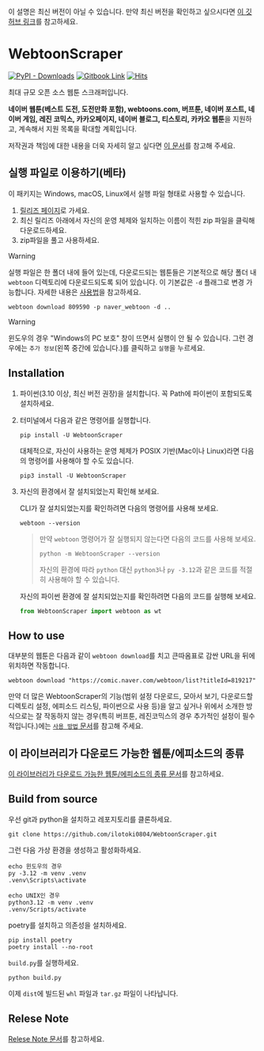 이 설명은 최신 버전이 아닐 수 있습니다. 만약 최신 버전을 확인하고 싶으시다면 [이 깃허브 링크](https://github.com/ilotoki0804/WebtoonScraper)를 참고하세요.
# WebtoonScraper
<!-- [![Code style: black](https://img.shields.io/badge/code%20style-black-000000.svg)](https://github.com/psf/black) -->
[![PyPI - Downloads](https://img.shields.io/pypi/dm/WebtoonScraper)](https://pypi.org/project/WebtoonScraper/)
[![Gitbook Link](https://img.shields.io/badge/Gitbook-Link-blue?link=https%3A%2F%2Filotoki0804.gitbook.io%2Fwebtoonscraper%2F)](https://ilotoki0804.gitbook.io/webtoonscraper/)
[![Hits](https://hits.seeyoufarm.com/api/count/incr/badge.svg?url=https%3A%2F%2Fgithub.com%2Filotoki0804%2FWebtoonScraper&count_bg=%2379C83D&title_bg=%23555555&icon=&icon_color=%23E7E7E7&title=hits&edge_flat=false)](https://github.com/ilotoki0804/WebtoonScraper)

최대 규모 오픈 소스 웹툰 스크래퍼입니다.

**네이버 웹툰(베스트 도전, 도전만화 포함), webtoons.com, 버프툰, 네이버 포스트, 네이버 게임, 레진 코믹스, 카카오페이지, 네이버 블로그, 티스토리, 카카오 웹툰**을 지원하고, 계속해서 지원 목록을 확대할 계획입니다.

저작권과 책임에 대한 내용을 더욱 자세히 알고 싶다면 [이 문서](https://github.com/ilotoki0804/WebtoonScraper/blob/master/docs/copyright.md)를 참고해 주세요.

## 실행 파일로 이용하기(베타)

이 패키지는 Windows, macOS, Linux에서 실행 파일 형태로 사용할 수 있습니다.

1. [릴리즈 페이지](https://github.com/ilotoki0804/WebtoonScraper/releases)로 가세요.
1. 최신 릴리즈 아래에서 자신의 운영 체제와 일치하는 이름이 적힌 zip 파일을 클릭해 다운로드하세요.
1. zip파일을 풀고 사용하세요.

> [!WARNING]
> 실행 파일은 한 폴더 내에 들어 있는데, 다운로드되는 웹툰들은 기본적으로 해당 폴더 내 `webtoon` 디렉토리에 다운로드되도록 되어 있습니다. 이 기본값은 `-d` 플래그로 변경 가능합니다. 자세한 내용은 [사용법](https://github.com/ilotoki0804/WebtoonScraper/blob/master/docs/how_to_use.md#d-directory---download-directory-directory-옵션)을 참고하세요.
>
> ```console
> webtoon download 809590 -p naver_webtoon -d ..
> ```

> [!WARNING]
> 윈도우의 경우 "Windows의 PC 보호" 창이 뜨면서 실행이 안 될 수 있습니다. 그런 경우에는 `추가 정보`(왼쪽 중간에 있습니다.)를 클릭하고 `실행`을 누르세요.

## Installation

1. 파이썬(3.10 이상, 최신 버전 권장)을 설치합니다. 꼭 Path에 파이썬이 포함되도록 설치하세요.
1. 터미널에서 다음과 같은 명령어를 실행합니다.

    ```console
    pip install -U WebtoonScraper
    ```

    대체적으로, 자신이 사용하는 운영 체제가 POSIX 기반(Mac이나 Linux)라면 다음의 명령어를 사용해야 할 수도 있습니다.

    ```console
    pip3 install -U WebtoonScraper
    ```

1. 자신의 환경에서 잘 설치되었는지 확인해 보세요.

    CLI가 잘 설치되었는지를 확인하려면 다음의 명령어를 사용해 보세요.

    ```console
    webtoon --version
    ```

    > 만약 `webtoon` 명령어가 잘 실행되지 않는다면 다음의 코드를 사용해 보세요.
    >
    > ```console
    > python -m WebtoonScraper --version
    > ```
    >
    > 자신의 환경에 따라 `python` 대신 `python3`나 `py -3.12`과 같은 코드를 적절히 사용해야 할 수 있습니다.

    자신의 파이썬 환경에 잘 설치되었는지를 확인하려면 다음의 코드를 실행해 보세요.

    ```python
    from WebtoonScraper import webtoon as wt
    ```

## How to use

대부분의 웹툰은 다음과 같이 `webtoon download`를 치고 큰따옴표로 감싼 URL을 뒤에 위치하면 작동합니다.

```console
webtoon download "https://comic.naver.com/webtoon/list?titleId=819217"
```

만약 더 많은 WebtoonScraper의 기능(범위 설정 다운로드, 모아서 보기, 다운로드할 디렉토리 설정, 에피소드 리스팅, 파이썬으로 사용 등)을 알고 싶거나 위에서 소개한 방식으로는 잘 작동하지 않는 경우(특히 버프툰, 레진코믹스의 경우 추가적인 설정이 필수적입니다.)에는 [`사용 방법` 문서](https://github.com/ilotoki0804/WebtoonScraper/blob/master/docs/how_to_use.md)를 참고해 주세요.

## 이 라이브러리가 다운로드 가능한 웹툰/에피소드의 종류

[이 라이브러리가 다운로드 가능한 웹툰/에피소드의 종류 문서](https://github.com/ilotoki0804/WebtoonScraper/blob/master/docs/download_availability.md)를 참고하세요.

## Build from source

우선 git과 python을 설치하고 레포지토리를 클론하세요.

```console
git clone https://github.com/ilotoki0804/WebtoonScraper.git
```

그런 다음 가상 환경을 생성하고 활성화하세요.

```console
echo 윈도우의 경우
py -3.12 -m venv .venv
.venv\Scripts\activate

echo UNIX인 경우
python3.12 -m venv .venv
.venv/Scripts/activate
```

poetry를 설치하고 의존성을 설치하세요.

```console
pip install poetry
poetry install --no-root
```

`build.py`를 실행하세요.

```console
python build.py
```

이제 `dist`에 빌드된 `whl` 파일과 `tar.gz` 파일이 나타납니다.

## Relese Note

[Relese Note 문서](https://github.com/ilotoki0804/WebtoonScraper/blob/master/docs/releases.md)를 참고하세요.
